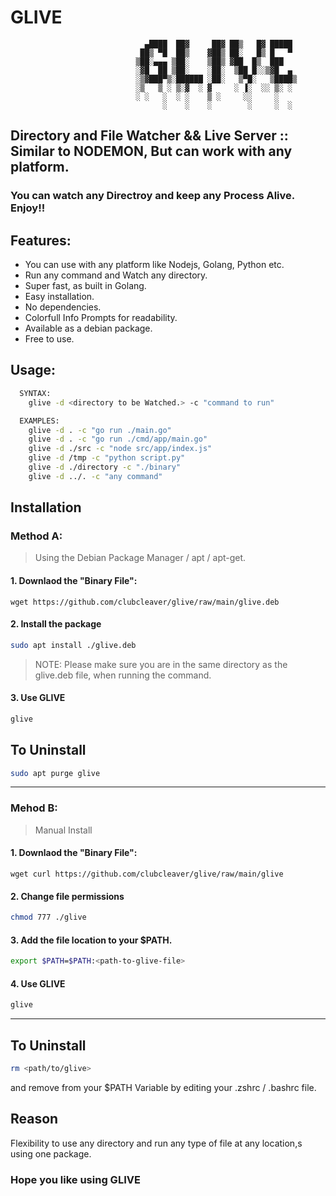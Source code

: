 # GLIVE

                                  ▄████  ██▓     ██▓ ██▒   █▓ █████ 
                                 ██▒ ▀█  ██▒    ▓██▒ ██░   █▒ █   ▀ 
                                ▒██░▄▄▄ ▒██░    ▒██▒ ▓██  █▒  ███   
                                ░▓█  ██ ▒██░    ░██░  ▒██ █░░▒▓█  ▄ 
                                ░▒▓███▀▒░██████ ░██░   ▒▀█░   ▒████▒
                                ░▒   ▒ ░ ▒░▓  ░ ▓     ░ ▐░  ░░ ▒░ ░
                                ░ ░   ░  ░ ░    ▒ ░     ░░     ░   
                                      ░    ░    ░        ░     ░  ░


## Directory and File Watcher && Live Server :: Similar to NODEMON, But can work with any platform.
### You can watch any Directroy and keep any Process Alive. Enjoy!!
## Features:
* You can use with any platform like Nodejs, Golang, Python etc.
* Run any command and Watch any directory.
* Super fast, as built in Golang.
* Easy installation.
* No dependencies.
* Colorfull Info Prompts for readability.
* Available as a debian package.
* Free to use.

## Usage: 
```sh
  SYNTAX:
	glive -d <directory to be Watched.> -c "command to run"

  EXAMPLES: 
	glive -d . -c "go run ./main.go"
	glive -d . -c "go run ./cmd/app/main.go"
	glive -d ./src -c "node src/app/index.js"
	glive -d /tmp -c "python script.py"
	glive -d ./directory -c "./binary"
	glive -d ../. -c "any command"
```


## Installation
### Method A:
>Using the Debian Package Manager / apt / apt-get.
#### 1. Downlaod the "Binary File":

```
wget https://github.com/clubcleaver/glive/raw/main/glive.deb
```
#### 2. Install the package
```sh
sudo apt install ./glive.deb
```

> NOTE:
Please make sure you are in the same directory as the glive.deb file, when running the command.

#### 3. Use GLIVE
```sh
glive
```
## To Uninstall
```sh
sudo apt purge glive
```


---

### Mehod B:
>Manual Install
#### 1. Downlaod the "Binary File":

```
wget curl https://github.com/clubcleaver/glive/raw/main/glive
```
#### 2. Change file permissions
```sh
chmod 777 ./glive
```
#### 3. Add the file location to your $PATH.
```sh
export $PATH=$PATH:<path-to-glive-file>
```
#### 4. Use GLIVE
```sh
glive
```
---

## To Uninstall
```sh
rm <path/to/glive>
```
and remove from your $PATH Variable by editing your .zshrc / .bashrc file.



## Reason
Flexibility to use any directory and run any type of file at any location,s using one package.

### Hope you like using GLIVE
